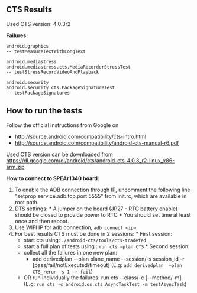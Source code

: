 ## CTS Results ##

Used CTS version: 4.0.3r2

**Failures:**
```
android.graphics
-- testMeasureTextWithLongText

android.mediastress
android.mediastress.cts.MediaRecorderStressTest
-- testStressRecordVideoAndPlayback

android.security
android.security.cts.PackageSignatureTest
-- testPackageSignatures
```


## How to run the tests ##

Follow the official instructions from Google on
  * http://source.android.com/compatibility/cts-intro.html
  * http://source.android.com/compatibility/android-cts-manual-r6.pdf

Used CTS version can be downloaded from https://dl.google.com/dl/android/cts/android-cts-4.0.3_r2-linux_x86-arm.zip

**How to connect to SPEAr1340 board:**
  1. To enable the ADB connection through IP, uncomment the following line "setprop service.adb.tcp.port 5555" from init.rc, which are available in root path.
  1. DTS settings:
    * A jumper on the board (JP27 - RTC battery enable) should be closed to provide power to RTC
    * You should set time at least once and then reboot.
  1. Use WIFI IP for adb connection, `adb connect <ip>`.
  1. For best results CTS must be done in 2 sessions:
    * First session:
      * start cts using: `./android-cts/tools/cts-tradefed`
      * start a full plan of tests using : `run cts –plan CTS`
    * Second session:
      * collect all the failures in one new plan:
        * add derivedplan --plan plane\_name --session/-s session\_id  -r 					            [pass/fail/notExecuted/timeout] (E.g: `add derivedplan  –plan CTS_rerun -s 1 -r fail`)
      * OR run individually the failures:  run cts --class/-c [--method/-m] (E.g: `run cts -c android.os.cts.AsyncTaskTest -m testAsyncTask`)